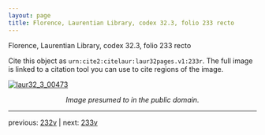 ```yaml
---
layout: page
title: Florence, Laurentian Library, codex 32.3, folio 233 recto
---
```


Florence, Laurentian Library, codex 32.3, folio 233 recto

Cite this object as `urn:cite2:citelaur:laur32pages.v1:233r`.  The full image is linked to a citation tool you can use to cite regions of the image.

[![laur32_3_00473](http://www.homermultitext.org/iipsrv?IIIF=/project/homer/pyramidal/deepzoom/citelaur/laur32imgs/v1/laur32_3_00473.tif/full/800,/0/default.jpg)](http://www.homermultitext.org/ict2/?urn=urn:cite2:citelaur:laur32imgs.v1:laur32_3_00473) 

<p style="text-align: center; font-style: italic;">Image presumed to in the public domain.</p>

---

previous: [232v](../232v/) | next: [233v](../233v/)